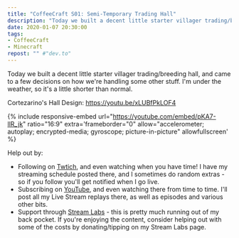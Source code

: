 ```yaml
---
title: "CoffeeCraft S01: Semi-Temporary Trading Hall"
description: "Today we built a decent little starter villager trading/breeding hall, and came to a few decisions on how we're handling some other stuff. I'm under the weather, so it's a little shorter than normal."
date: 2020-01-07 20:30:00
tags:
- CoffeeCraft
- Minecraft
repost: "" #"dev.to"
---
```


Today we built a decent little starter villager trading/breeding hall, and came to a few decisions on how we're handling some other stuff. I'm under the weather, so it's a little shorter than normal.

Cortezarino's Hall Design: <https://youtu.be/xLUBfPkLOF4>
<!--more-->

{% include responsive-embed url="https://youtube.com/embed/pKA7-llR_jk" ratio="16:9" extra='frameborder="0" allow="accelerometer; autoplay; encrypted-media; gyroscope; picture-in-picture" allowfullscreen' %}

Help out by:
 * Following on [Twtich](https://twitch.tv/AnonJr_Live), and even watching when you have time! I have my streaming schedule posted there, and I sometimes do random extras - so if you follow you'll get notified when I go live.
 * Subscribing on [YouTube](http://www.youtube.com/channel/UCXafqhKHbkSUIrq0LAuu0tw), and even watching there from time to time. I'll post all my Live Stream replays there, as well as episodes and various other bits.
 * Support through [Stream Labs](https://streamlabs.com/anonjr_live) - this is pretty much running out of my back pocket. If you're enjoying the content, consider helping out with some of the costs by donating/tipping on my Stream Labs page.